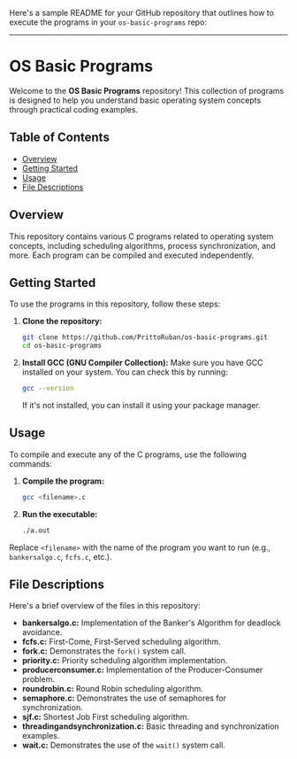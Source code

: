 Here's a sample README for your GitHub repository that outlines how to execute the programs in your `os-basic-programs` repo:

---

# OS Basic Programs

Welcome to the **OS Basic Programs** repository! This collection of programs is designed to help you understand basic operating system concepts through practical coding examples.

## Table of Contents

- [Overview](#overview)
- [Getting Started](#getting-started)
- [Usage](#usage)
- [File Descriptions](#file-descriptions)

## Overview

This repository contains various C programs related to operating system concepts, including scheduling algorithms, process synchronization, and more. Each program can be compiled and executed independently.

## Getting Started

To use the programs in this repository, follow these steps:

1. **Clone the repository:**
   ```bash
   git clone https://github.com/PrittoRuban/os-basic-programs.git
   cd os-basic-programs
   ```

2. **Install GCC (GNU Compiler Collection):**
   Make sure you have GCC installed on your system. You can check this by running:
   ```bash
   gcc --version
   ```
   If it's not installed, you can install it using your package manager.

## Usage

To compile and execute any of the C programs, use the following commands:

1. **Compile the program:**
   ```bash
   gcc <filename>.c
   ```

2. **Run the executable:**
   ```bash
   ./a.out
   ```

Replace `<filename>` with the name of the program you want to run (e.g., `bankersalgo.c`, `fcfs.c`, etc.).

## File Descriptions

Here's a brief overview of the files in this repository:

- **bankersalgo.c:** Implementation of the Banker's Algorithm for deadlock avoidance.
- **fcfs.c:** First-Come, First-Served scheduling algorithm.
- **fork.c:** Demonstrates the `fork()` system call.
- **priority.c:** Priority scheduling algorithm implementation.
- **producerconsumer.c:** Implementation of the Producer-Consumer problem.
- **roundrobin.c:** Round Robin scheduling algorithm.
- **semaphore.c:** Demonstrates the use of semaphores for synchronization.
- **sjf.c:** Shortest Job First scheduling algorithm.
- **threadingandsynchronization.c:** Basic threading and synchronization examples.
- **wait.c:** Demonstrates the use of the `wait()` system call.

